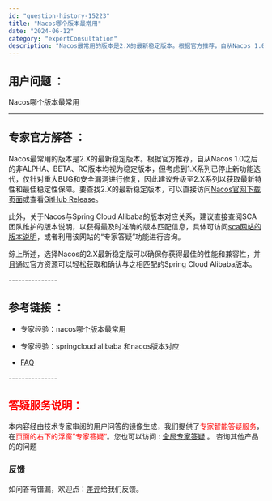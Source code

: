 ```yaml
---
id: "question-history-15223"
title: "Nacos哪个版本最常用"
date: "2024-06-12"
category: "expertConsultation"
description: "Nacos最常用的版本是2.X的最新稳定版本。根据官方推荐，自从Nacos 1.0之后的非ALPHA、BETA、RC版本均视为稳定版本，但考虑到1.X系列已停止新功能迭代，仅针对重大BUG和安全漏洞进行修复，因此建议升级至2.X系列以获取最新特性和最佳稳定性保障。要查找2.X的最新稳定版本，可以直接"
---
```


## 用户问题 ： 
 Nacos哪个版本最常用  

---------------
## 专家官方解答 ：

Nacos最常用的版本是2.X的最新稳定版本。根据官方推荐，自从Nacos 1.0之后的非ALPHA、BETA、RC版本均视为稳定版本，但考虑到1.X系列已停止新功能迭代，仅针对重大BUG和安全漏洞进行修复，因此建议升级至2.X系列以获取最新特性和最佳稳定性保障。要查找2.X的最新稳定版本，可以直接访问[Nacos官网下载页面](https://nacos.io/download/nacos-server/)或查看[GitHub Release](https://github.com/alibaba/nacos/releases)。

此外，关于Nacos与Spring Cloud Alibaba的版本对应关系，建议直接查阅SCA团队维护的版本说明，以获得最及时准确的版本匹配信息，具体可访问[sca网站的版本说明](https://sca.aliyun.com/docs/2023/overview/version-explain/?spm=5176.29160081.0.0.74805a752XWBvK)，或者利用该网站的“专家答疑”功能进行咨询。

综上所述，选择Nacos的2.X最新稳定版可以确保你获得最佳的性能和兼容性，并且通过官方资源可以轻松获取和确认与之相匹配的Spring Cloud Alibaba版本。


<font color="#949494">---------------</font> 


## 参考链接 ：

* 专家经验：nacos哪个版本最常用 
 
 * 专家经验：springcloud alibaba 和nacos版本对应 
 
 * [FAQ](https://nacos.io/docs/latest/guide/user/faq)


 <font color="#949494">---------------</font> 
 


## <font color="#FF0000">答疑服务说明：</font> 

本内容经由技术专家审阅的用户问答的镜像生成，我们提供了<font color="#FF0000">专家智能答疑服务</font>，在<font color="#FF0000">页面的右下的浮窗”专家答疑“</font>。您也可以访问 : [全局专家答疑](https://answer.opensource.alibaba.com/docs/intro) 。 咨询其他产品的的问题

### 反馈
如问答有错漏，欢迎点：[差评](https://ai.nacos.io/user/feedbackByEnhancerGradePOJOID?enhancerGradePOJOId=15246)给我们反馈。

